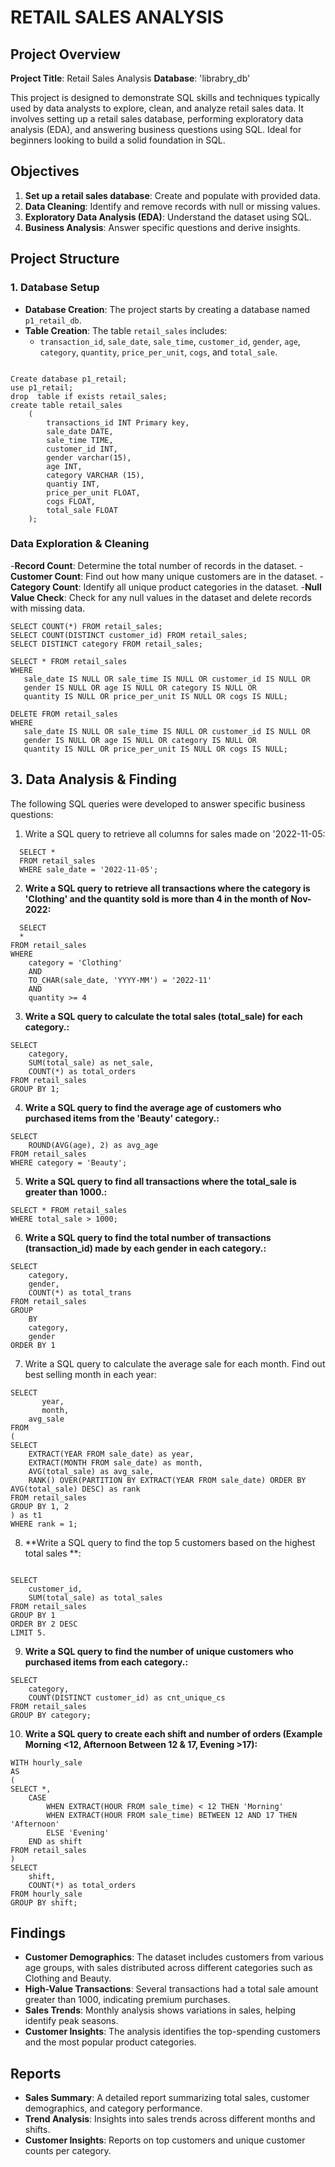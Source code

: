 # RETAIL SALES ANALYSIS

## Project Overview
**Project Title**: Retail Sales Analysis
**Database**: 'librabry_db'

This project is designed to demonstrate SQL skills and techniques typically used by data analysts to explore, clean, and analyze retail sales data. It involves setting up a retail sales database, performing exploratory data analysis (EDA), and answering business questions using SQL. Ideal for beginners looking to build a solid foundation in SQL.


## Objectives

1. **Set up a retail sales database**: Create and populate with provided data.  
2. **Data Cleaning**: Identify and remove records with null or missing values.  
3. **Exploratory Data Analysis (EDA)**: Understand the dataset using SQL.  
4. **Business Analysis**: Answer specific questions and derive insights.



## Project Structure

### 1. Database Setup


- **Database Creation**: The project starts by creating a database named `p1_retail_db`.
- **Table Creation**: The table `retail_sales` includes:
  - `transaction_id`, `sale_date`, `sale_time`, `customer_id`, `gender`, `age`, `category`, `quantity`, `price_per_unit`, `cogs`, and `total_sale`.
 
```

Create database p1_retail;
use p1_retail;
drop  table if exists retail_sales;
create table retail_sales
	(
		transactions_id INT Primary key, 
        sale_date DATE, 
        sale_time TIME,
        customer_id	INT, 
        gender varchar(15),
        age INT, 
        category VARCHAR (15),
        quantiy INT, 
        price_per_unit FLOAT, 
        cogs FLOAT, 
        total_sale FLOAT
	);
```

 ### Data Exploration & Cleaning

 -**Record Count**: Determine the total number of records in the dataset.
 -**Customer Count**: Find out how many unique customers are in the dataset.
 -**Category Count**: Identify all unique product categories in the dataset.
 -**Null Value Check**: Check for any null values in the dataset and delete records with missing data.

 ```
 SELECT COUNT(*) FROM retail_sales;
SELECT COUNT(DISTINCT customer_id) FROM retail_sales;
SELECT DISTINCT category FROM retail_sales;

SELECT * FROM retail_sales
WHERE 
    sale_date IS NULL OR sale_time IS NULL OR customer_id IS NULL OR 
    gender IS NULL OR age IS NULL OR category IS NULL OR 
    quantity IS NULL OR price_per_unit IS NULL OR cogs IS NULL;

DELETE FROM retail_sales
WHERE 
    sale_date IS NULL OR sale_time IS NULL OR customer_id IS NULL OR 
    gender IS NULL OR age IS NULL OR category IS NULL OR 
    quantity IS NULL OR price_per_unit IS NULL OR cogs IS NULL;
```

##  **3. Data Analysis & Finding**
  The following SQL queries were developed to answer specific business questions:

   1. Write a SQL query to retrieve all columns for sales made on '2022-11-05:
```
  SELECT *
  FROM retail_sales
  WHERE sale_date = '2022-11-05';
  ```

2. **Write a SQL query to retrieve all transactions where the category is 'Clothing' and the quantity sold is more than 4 in the month of Nov-2022:**

```
  SELECT 
  *
FROM retail_sales
WHERE 
    category = 'Clothing'
    AND 
    TO_CHAR(sale_date, 'YYYY-MM') = '2022-11'
    AND
    quantity >= 4
```

3. **Write a SQL query to calculate the total sales (total_sale) for each category.:**
```
SELECT 
    category,
    SUM(total_sale) as net_sale,
    COUNT(*) as total_orders
FROM retail_sales
GROUP BY 1;
```

4. **Write a SQL query to find the average age of customers who purchased items from the 'Beauty' category.:**
```
SELECT
    ROUND(AVG(age), 2) as avg_age
FROM retail_sales
WHERE category = 'Beauty';
```

5. **Write a SQL query to find all transactions where the total_sale is greater than 1000.:**
```
SELECT * FROM retail_sales
WHERE total_sale > 1000;

```

6. **Write a SQL query to find the total number of transactions (transaction_id) made by each gender in each category.:**
```
SELECT 
    category,
    gender,
    COUNT(*) as total_trans
FROM retail_sales
GROUP 
    BY 
    category,
    gender
ORDER BY 1

```

7. Write a SQL query to calculate the average sale for each month. Find out best selling month in each year:

```
SELECT 
       year,
       month,
    avg_sale
FROM 
(    
SELECT 
    EXTRACT(YEAR FROM sale_date) as year,
    EXTRACT(MONTH FROM sale_date) as month,
    AVG(total_sale) as avg_sale,
    RANK() OVER(PARTITION BY EXTRACT(YEAR FROM sale_date) ORDER BY AVG(total_sale) DESC) as rank
FROM retail_sales
GROUP BY 1, 2
) as t1
WHERE rank = 1;

```

8. **Write a SQL query to find the top 5 customers based on the highest total sales **:

```

SELECT 
    customer_id,
    SUM(total_sale) as total_sales
FROM retail_sales
GROUP BY 1
ORDER BY 2 DESC
LIMIT 5.

```

9. **Write a SQL query to find the number of unique customers who purchased items from each category.:**
```
SELECT 
    category,    
    COUNT(DISTINCT customer_id) as cnt_unique_cs
FROM retail_sales
GROUP BY category;

```

10. **Write a SQL query to create each shift and number of orders (Example Morning <12, Afternoon Between 12 & 17, Evening >17):**
```
WITH hourly_sale
AS
(
SELECT *,
    CASE
        WHEN EXTRACT(HOUR FROM sale_time) < 12 THEN 'Morning'
        WHEN EXTRACT(HOUR FROM sale_time) BETWEEN 12 AND 17 THEN 'Afternoon'
        ELSE 'Evening'
    END as shift
FROM retail_sales
)
SELECT 
    shift,
    COUNT(*) as total_orders    
FROM hourly_sale
GROUP BY shift;

```

## Findings

- **Customer Demographics**: The dataset includes customers from various age groups, with sales distributed across different categories such as Clothing and Beauty.
- **High-Value Transactions**: Several transactions had a total sale amount greater than 1000, indicating premium purchases.
- **Sales Trends**: Monthly analysis shows variations in sales, helping identify peak seasons.
- **Customer Insights**: The analysis identifies the top-spending customers and the most popular product categories.
 
## Reports

- **Sales Summary**: A detailed report summarizing total sales, customer demographics, and category performance.
- **Trend Analysis**: Insights into sales trends across different months and shifts.
- **Customer Insights**: Reports on top customers and unique customer counts per category.

